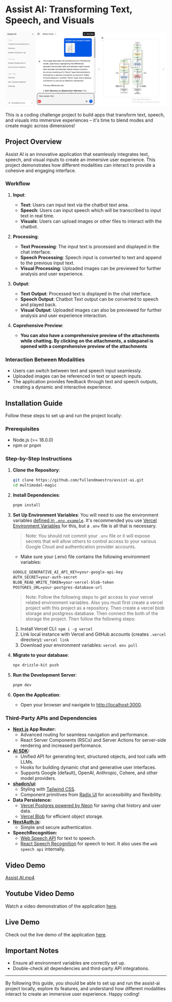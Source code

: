# Assist AI: Transforming Text, Speech, and Visuals

![Interface](https://github.com/fullendmaestro/assist-ai/blob/main/public/images/Interface.png)

This is a coding challenge project to build apps that transform text, speech, and visuals into immersive experiences – it's time to blend modes and create magic across dimensions!

## Project Overview

Assist AI is an innovative application that seamlessly integrates text, speech, and visual inputs to create an immersive user experience. This project demonstrates how different modalities can interact to provide a cohesive and engaging interface.

### Workflow

1. **Input**:

   - **Text**: Users can input text via the chatbot text area.
   - **Speech**: Users can input speech which will be transcribed to input text in real time.
   - **Visuals**: Users can upload images or other files to interact with the chatbot.

2. **Processing**:

   - **Text Processing**: The input text is processed and displayed in the chat interface.
   - **Speech Processing**: Speech input is converted to text and append to the previous input text.
   - **Visual Processing**: Uploaded images can be previewed for further analysis and user experience.

3. **Output**:

   - **Text Output**: Processed text is displayed in the chat interface.
   - **Speech Output**: Chatbot Text output can be converted to speech and played back.
   - **Visual Output**: Uploaded images can also be previewed for further analysis and user experience interaction.

4. **Coprehensive Preview**:
   - **You can also have a comprehensive preview of the attachments while chatting. By clicking on the attachments, a sidepanel is opened with a comprehensive preview of the attachments**

### Interaction Between Modalities

- Users can switch between text and speech input seamlessly.
- Uploaded images can be referenced in text or speech inputs.
- The application provides feedback through text and speech outputs, creating a dynamic and interactive experience.

## Installation Guide

Follow these steps to set up and run the project locally:

### Prerequisites

- Node.js (>= 18.0.0)
- npm or pnpm

### Step-by-Step Instructions

1. **Clone the Repository**:

   ```bash
   git clone https://github.com/fullendmaestro/assist-ai.git
   cd multimodal-magic
   ```

2. **Install Dependencies**:

   ```bash
   pnpm install
   ```

3. **Set Up Environment Variables**:
   You will need to use the environment variables [defined in `.env.example`](.env.example). It's recommended you use [Vercel Environment Variables](https://vercel.com/docs/projects/environment-variables) for this, but a `.env` file is all that is necessary.

   > Note: You should not commit your `.env` file or it will expose secrets that will allow others to control access to your various Google Cloud and authentication provider accounts.

   - Make sure your (.env) file contains the following environment variables:

   ```env
   GOOGLE_GENERATIVE_AI_API_KEY=your-google-api-key
   AUTH_SECRET=your-auth-secret
   BLOB_READ_WRITE_TOKEN=your-vercel-blob-token
   POSTGRES_URL=your-postgres-database-url
   ```

   > Note: Follow the following steps to get access to your vercel related environment variables. Also you must first create a vercel project with this project as a repository. Then create a vercel blob storage and postgress database. Then connect the both of the storage the project. Then follow the following steps:

   1. Install Vercel CLI: `npm i -g vercel`
   2. Link local instance with Vercel and GitHub accounts (creates `.vercel` directory): `vercel link`
   3. Download your environment variables: `vercel env pull`

4. **Migrate to your database**:

   ```bash
   npx drizzle-kit push
   ```

5. **Run the Development Server**:

   ```bash
   pnpm dev
   ```

6. **Open the Application**:
   - Open your browser and navigate to [http://localhost:3000](http://localhost:3000).

### Third-Party APIs and Dependencies

- **[Next.js](https://nextjs.org) App Router:**
  - Advanced routing for seamless navigation and performance.
  - React Server Components (RSCs) and Server Actions for server-side rendering and increased performance.
- **[AI SDK](https://sdk.vercel.ai/docs):**
  - Unified API for generating text, structured objects, and tool calls with LLMs.
  - Hooks for building dynamic chat and generative user interfaces.
  - Supports Google (default), OpenAI, Anthropic, Cohere, and other model providers.
- **[shadcn/ui](https://ui.shadcn.com):**
  - Styling with [Tailwind CSS](https://tailwindcss.com).
  - Component primitives from [Radix UI](https://radix-ui.com) for accessibility and flexibility.
- **Data Persistence:**
  - [Vercel Postgres powered by Neon](https://vercel.com/storage/postgres) for saving chat history and user data.
  - [Vercel Blob](https://vercel.com/storage/blob) for efficient object storage.
- **[NextAuth.js](https://github.com/nextauthjs/next-auth):**
  - Simple and secure authentication.
- **SpeechRecognition:**
  - [Web Speech API](https://developer.mozilla.org/en-US/docs/Web/API/Web_Speech_API) for text to speech.
  - [React Speech Recognition](https://github.com/JamesBrill/react-speech-recognition) for speech to text. It also uses the `web speech api` internally.

## Video Demo

[Assist AI.mp4](https://github.com/fullendmaestro/assist-ai/blob/main/public/Assist%20AI.mp4)

## Youtube Video Demo

Watch a video demonstration of the application [here](https://youtu.be/o7PztOCCIFY).

## Live Demo

Check out the live demo of the application [here](https://assist-ai-eta.vercel.app/).

## Important Notes

- Ensure all environment variables are correctly set up.
- Double-check all dependencies and third-party API integrations.

---

By following this guide, you should be able to set up and run the assist-ai project locally, explore its features, and understand how different modalities interact to create an immersive user experience. Happy coding!
